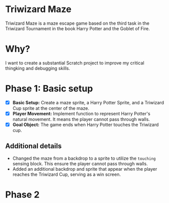 # Triwizard Maze
Triwizard Maze is a maze escape game based on the third task in the Triwizard Tournament in the book Harry Potter and the Goblet of Fire.

# Why?
I want to create a substantial Scratch project to improve my critical thingking and debugging skills.

# Phase 1: Basic setup
- [x] **Basic Setup:** Create a maze sprite, a Harry Potter Sprite, and a Triwizard Cup sprite at the center of the maze.
- [x] **Player Movement:** Implement function to represent Harry Potter's natural movement. It means the player cannot pass through walls.
- [x] **Goal Object:** The game ends when Harry Potter touches the Triwizard cup.

## Additional details
- Changed the maze from a backdrop to a sprite to utilize the `touching` sensing block. This ensure the player cannot pass through walls.
- Added an additional backdrop and sprite that appear when the player reaches the Triwizard Cup, serving as a win screen.

# Phase 2



